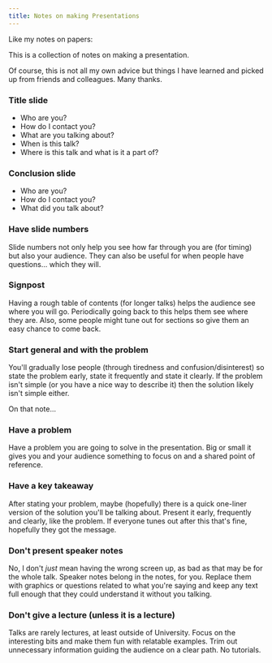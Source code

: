 ```yaml
---
title: Notes on making Presentations
---
```


Like my notes on papers:

This is a collection of notes on making a presentation.

Of course, this is not all my own advice but things I have learned and picked up from friends and colleagues.
Many thanks.

### Title slide

- Who are you?
- How do I contact you?
- What are you talking about?
- When is this talk?
- Where is this talk and what is it a part of?

### Conclusion slide

- Who are you?
- How do I contact you?
- What did you talk about?

### Have slide numbers

Slide numbers not only help you see how far through you are (for timing) but also your audience.
They can also be useful for when people have questions... which they will.

### Signpost

Having a rough table of contents (for longer talks) helps the audience see where you will go.
Periodically going back to this helps them see where they are.
Also, some people might tune out for sections so give them an easy chance to come back.

### Start general and with the problem

You'll gradually lose people (through tiredness and confusion/disinterest) so state the problem early, state it frequently and state it clearly.
If the problem isn't simple (or you have a nice way to describe it) then the solution likely isn't simple either.

On that note...

### Have a problem

Have a problem you are going to solve in the presentation.
Big or small it gives you and your audience something to focus on and a shared point of reference.

### Have a key takeaway

After stating your problem, maybe (hopefully) there is a quick one-liner version of the solution you'll be talking about.
Present it early, frequently and clearly, like the problem.
If everyone tunes out after this that's fine, hopefully they got the message.

### Don't present speaker notes

No, I don't _just_ mean having the wrong screen up, as bad as that may be for the whole talk.
Speaker notes belong in the notes, for you.
Replace them with graphics or questions related to what you're saying and keep any text full enough that they could understand it without you talking.

### Don't give a lecture (unless it is a lecture)

Talks are rarely lectures, at least outside of University.
Focus on the interesting bits and make them fun with relatable examples.
Trim out unnecessary information guiding the audience on a clear path.
No tutorials.

